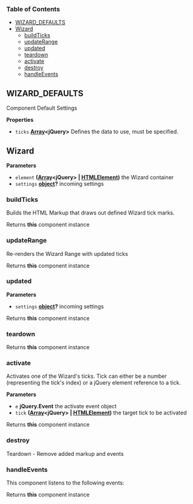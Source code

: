 <!-- Generated by documentation.js. Update this documentation by updating the source code. -->

### Table of Contents

-   [WIZARD_DEFAULTS](#wizard_defaults)
-   [Wizard](#wizard)
    -   [buildTicks](#buildticks)
    -   [updateRange](#updaterange)
    -   [updated](#updated)
    -   [teardown](#teardown)
    -   [activate](#activate)
    -   [destroy](#destroy)
    -   [handleEvents](#handleevents)

## WIZARD_DEFAULTS

Component Default Settings

**Properties**

-   `ticks` **[Array](https://developer.mozilla.org/docs/Web/JavaScript/Reference/Global_Objects/Array)&lt;jQuery>** Defines the data to use, must be specified.

## Wizard

**Parameters**

-   `element` **([Array](https://developer.mozilla.org/docs/Web/JavaScript/Reference/Global_Objects/Array)&lt;jQuery> | [HTMLElement](https://developer.mozilla.org/docs/Web/HTML/Element))** the Wizard container
-   `settings` **[object](https://developer.mozilla.org/docs/Web/JavaScript/Reference/Global_Objects/Object)?** incoming settings

### buildTicks

Builds the HTML Markup that draws out defined Wizard tick marks.

Returns **this** component instance

### updateRange

Re-renders the Wizard Range with updated ticks

Returns **this** component instance

### updated

**Parameters**

-   `settings` **[object](https://developer.mozilla.org/docs/Web/JavaScript/Reference/Global_Objects/Object)?** incoming settings

Returns **this** component instance

### teardown

Returns **this** component instance

### activate

Activates one of the Wizard's ticks.
Tick can either be a number (representing the tick's index) or a jQuery
element reference to a tick.

**Parameters**

-   `e` **jQuery.Event** the activate event object
-   `tick` **([Array](https://developer.mozilla.org/docs/Web/JavaScript/Reference/Global_Objects/Array)&lt;jQuery> | [HTMLElement](https://developer.mozilla.org/docs/Web/HTML/Element))** the target tick to be activated

Returns **this** component instance

### destroy

Teardown - Remove added markup and events

### handleEvents

This component listens to the following events:

Returns **this** component instance
